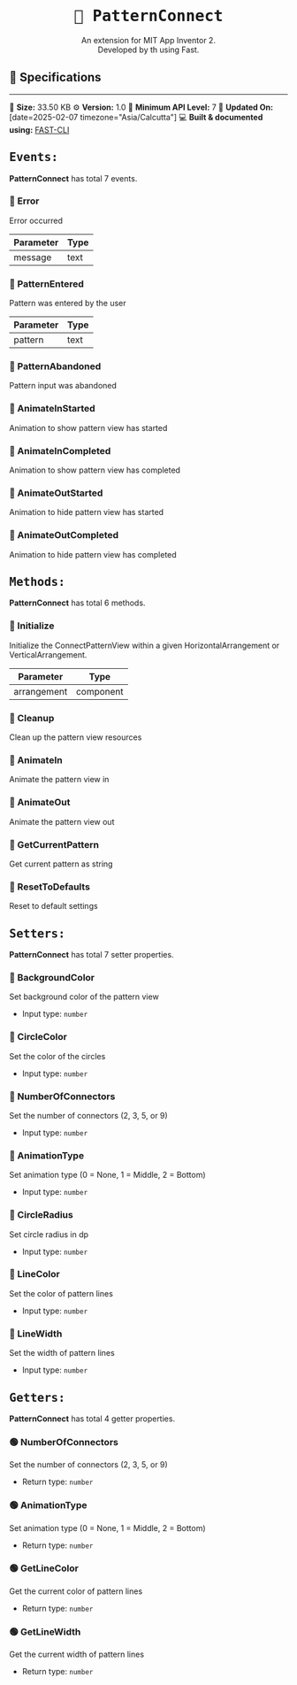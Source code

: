 <div align="center">
<h1><kbd>🧩 PatternConnect</kbd></h1>
An extension for MIT App Inventor 2.<br>
Developed by th using Fast.
</div>

## 📝 Specifications
* **
💾 **Size:** 33.50 KB
⚙️ **Version:** 1.0
📱 **Minimum API Level:** 7
📅 **Updated On:** [date=2025-02-07 timezone="Asia/Calcutta"]
💻 **Built & documented using:** [FAST-CLI](https://community.appinventor.mit.edu/t/fast-an-efficient-way-to-build-extensions/129103?u=jewel)

## <kbd>Events:</kbd>
**PatternConnect** has total 7 events.

### 💛 Error
Error occurred

| Parameter | Type
| - | - |
| message | text

### 💛 PatternEntered
Pattern was entered by the user

| Parameter | Type
| - | - |
| pattern | text

### 💛 PatternAbandoned
Pattern input was abandoned

### 💛 AnimateInStarted
Animation to show pattern view has started

### 💛 AnimateInCompleted
Animation to show pattern view has completed

### 💛 AnimateOutStarted
Animation to hide pattern view has started

### 💛 AnimateOutCompleted
Animation to hide pattern view has completed

## <kbd>Methods:</kbd>
**PatternConnect** has total 6 methods.

### 💜 Initialize
Initialize the ConnectPatternView within a given HorizontalArrangement or VerticalArrangement.

| Parameter | Type
| - | - |
| arrangement | component

### 💜 Cleanup
Clean up the pattern view resources

### 💜 AnimateIn
Animate the pattern view in

### 💜 AnimateOut
Animate the pattern view out

### 💜 GetCurrentPattern
Get current pattern as string

### 💜 ResetToDefaults
Reset to default settings

## <kbd>Setters:</kbd>
**PatternConnect** has total 7 setter properties.

### 💚 BackgroundColor
Set background color of the pattern view

* Input type: `number`

### 💚 CircleColor
Set the color of the circles

* Input type: `number`

### 💚 NumberOfConnectors
Set the number of connectors (2, 3, 5, or 9)

* Input type: `number`

### 💚 AnimationType
Set animation type (0 = None, 1 = Middle, 2 = Bottom)

* Input type: `number`

### 💚 CircleRadius
Set circle radius in dp

* Input type: `number`

### 💚 LineColor
Set the color of pattern lines

* Input type: `number`

### 💚 LineWidth
Set the width of pattern lines

* Input type: `number`

## <kbd>Getters:</kbd>
**PatternConnect** has total 4 getter properties.

### 🟢 NumberOfConnectors
Set the number of connectors (2, 3, 5, or 9)

* Return type: `number`

### 🟢 AnimationType
Set animation type (0 = None, 1 = Middle, 2 = Bottom)

* Return type: `number`

### 🟢 GetLineColor
Get the current color of pattern lines

* Return type: `number`

### 🟢 GetLineWidth
Get the current width of pattern lines

* Return type: `number`


